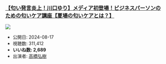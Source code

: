 ### [【匂い発言炎上！川口ゆり】メディア初登場！ビジネスパーソンのための匂いケア講座【夏場の匂いケアとは？】](https://www.youtube.com/watch?v=rXzNT77irOQ)
[![](https://img.youtube.com/vi/rXzNT77irOQ/sddefault.jpg)](https://www.youtube.com/watch?v=rXzNT77irOQ)
-   公開日: 2024-08-17
-   視聴数: 311,412
-   **いいね数: 2,689**
-   出演者: [高橋弘樹](/rehacq_fan/people/高橋弘樹 "wikilink")

